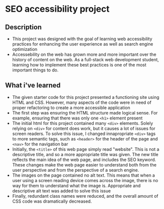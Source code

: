 # SEO accessibility project

##  Description

- This project was designed with the goal of learning web accessibility practices for enhancing the user experience as well as search engine optimization
- Accessebility on the web has grown more and more important over the history of content on the web. As a full-stack web development student, learning how to implement these best practices is one of the most important things to do. 

## What i've learned

- The given starter code for this project presented a functioning site using HTML and CSS. However, many aspects of the code were in need of proper refactoring to create a more accessible application
- The first step was ensuring the HTML structure made logical sense. For example, ensuring that there was only one `<h1>` element present
- The initial html for this project contained many `<div>` elements. Solely relying on `<div>` for content does work, but it causes a lot of issues for screen readers. To solve this issue, I changed innapropriate `<div>` tags to more semantic tags, such as `<header>` for the header of the page and `<nav>` for the navigation bar
- Initially, the `<title>` of this web page simply read "website". This is not a descriptive title, and so a more appropriate title was given. The new title reflects the main idea of the web page, and includes the SEO keyword. These changes make the web page easier to understand both from the user perspective and from the perspective of a search engine. 
- The images on the page contained no alt text. This means that when a user using a screen reading device comes across the image, there is no way for them to understand what the image is. Appropriate and descriptive alt text was added to solve this issue
- Finally, redundant class names were reduced, and the overall amount of CSS code was dramatically decreased.
